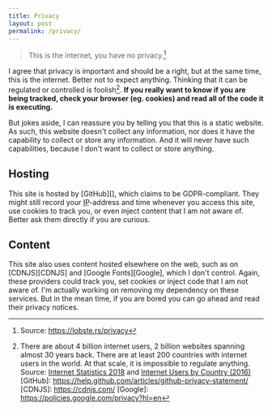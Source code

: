 ```yaml
---
title: Privacy
layout: post
permalink: /privacy/
---
```


>   This is the internet, you have no privacy.[^1] 

I agree that privacy is important and should be a right, but at the same time, this is the internet. Better not to expect anything. Thinking that it can be regulated or controlled is foolish[^2]. **If you really want to know if you are being tracked, check your browser (eg. cookies) and read all of the code it is executing.**

But jokes aside, I can reassure you by telling you that this is a static website. As such, this website doesn't collect any information, nor does it have the capability to collect or store any information. And it will never have such capabilities, because I don't want to collect or store anything.

## Hosting

This site is hosted by [GitHub][], which claims to be <abbr>GDPR</abbr>-compliant. They might still record your <abbr title="Internet Protocol">IP</abbr>-address and time whenever you access this site, use cookies to track you, or even inject content that I am not aware of. Better ask them directly if you are curious.

## Content

This site also uses content hosted elsewhere on the web, such as on [CDNJS][CDNJS] and [Google Fonts][Google], which I don't control. Again, these providers could track you, set cookies or inject code that I am not aware of. I'm actually working on removing my dependency on these services. But in the mean time, if you are bored you can go ahead and read their privacy notices.

[^1]: Source: <https://lobste.rs/privacy>
[^2]: There are about 4 billion internet users, 2 billion websites spanning almost 30 years back. There are at least 200 countries with internet users in the world. At that scale, it is impossible to regulate anything. Source: [Internet Statistics 2018](https://hostingfacts.com/internet-facts-stats/) and [Internet Users by Country (2016)](https://www.internetlivestats.com/internet-users-by-country/)
[GitHub]: https://help.github.com/articles/github-privacy-statement/
[CDNJS]: https://cdnjs.com/
[Google]: https://policies.google.com/privacy?hl=en
